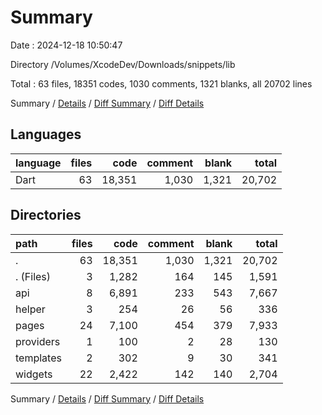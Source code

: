 # Summary

Date : 2024-12-18 10:50:47

Directory /Volumes/XcodeDev/Downloads/snippets/lib

Total : 63 files,  18351 codes, 1030 comments, 1321 blanks, all 20702 lines

Summary / [Details](details.md) / [Diff Summary](diff.md) / [Diff Details](diff-details.md)

## Languages
| language | files | code | comment | blank | total |
| :--- | ---: | ---: | ---: | ---: | ---: |
| Dart | 63 | 18,351 | 1,030 | 1,321 | 20,702 |

## Directories
| path | files | code | comment | blank | total |
| :--- | ---: | ---: | ---: | ---: | ---: |
| . | 63 | 18,351 | 1,030 | 1,321 | 20,702 |
| . (Files) | 3 | 1,282 | 164 | 145 | 1,591 |
| api | 8 | 6,891 | 233 | 543 | 7,667 |
| helper | 3 | 254 | 26 | 56 | 336 |
| pages | 24 | 7,100 | 454 | 379 | 7,933 |
| providers | 1 | 100 | 2 | 28 | 130 |
| templates | 2 | 302 | 9 | 30 | 341 |
| widgets | 22 | 2,422 | 142 | 140 | 2,704 |

Summary / [Details](details.md) / [Diff Summary](diff.md) / [Diff Details](diff-details.md)